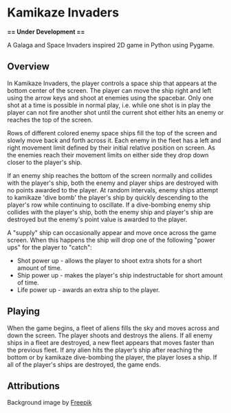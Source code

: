 # Kamikaze Invaders
**== Under Development ==**

A Galaga and Space Invaders inspired 2D game in Python using Pygame.

## Overview
In Kamikaze Invaders, the player controls a space ship that appears at the
bottom center of the screen. The player can move the ship right and left using
the arrow keys and shoot at enemies using the spacebar. Only one shot at a time
is possible in normal play, i.e. while one shot is in play the player can not
fire another shot until the current shot either hits an enemy or reaches the
top of the screen.

Rows of different colored enemy space ships fill the top of the screen and
slowly move back and forth across it. Each enemy in the fleet has a left
and right movement limit defined by their initial relative position on screen.
As the enemies reach their movement limits on either side they drop down
closer to the player's ship.

If an enemy ship reaches the bottom of the screen normally and collides with
the player's ship, both the enemy and player ships are destroyed with no points
awarded to the player. At random intervals, enemy ships attempt to kamikaze
'dive bomb' the player's ship by quickly descending to the player's row while
continuing to oscillate. If a dive-bombing enemy ship collides with the
player's ship, both the enemy ship and player's ship are destroyed but the
enemy's point value is awarded to the player.

A "supply" ship can occasionally appear and move once across the game screen.
When this happens the ship will drop one of the following "power ups" for the
player to "catch":

* Shot power up - allows the player to shoot extra shots for a short amount of
  time.
* Ship power up - makes the player's ship indestructable for short amount of
  time.
* Life power up - awards an extra ship to the player.

## Playing
When the game begins, a fleet of aliens fills the sky and moves across and down
the screen. The player shoots and destroys the aliens. If all enemy ships in a
fleet are destroyed, a new fleet appears that moves faster than the previous
fleet. If any alien hits the player’s ship after reaching the bottom or by
kamikaze dive-bombing the player, the player loses a ship. If all of the
player's ships are destroyed, the game ends.

## Attributions
Background image by <a href="https://www.freepik.com/free-vector/cartoon-galaxy-background-with-planets_14121184.htm#query=space%20background&position=37&from_view=keyword">Freepik</a>
